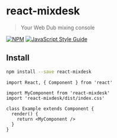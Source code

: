 # react-mixdesk

> Your Web Dub mixing console

[![NPM](https://img.shields.io/npm/v/react-mixdesk.svg)](https://www.npmjs.com/package/react-mixdesk) [![JavaScript Style Guide](https://img.shields.io/badge/code_style-standard-brightgreen.svg)](https://standardjs.com)

## Install

```bash
npm install --save react-mixdesk
```

```tsx
import React, { Component } from 'react'

import MyComponent from 'react-mixdesk'
import 'react-mixdesk/dist/index.css'

class Example extends Component {
  render() {
    return <MyComponent />
  }
}
```
